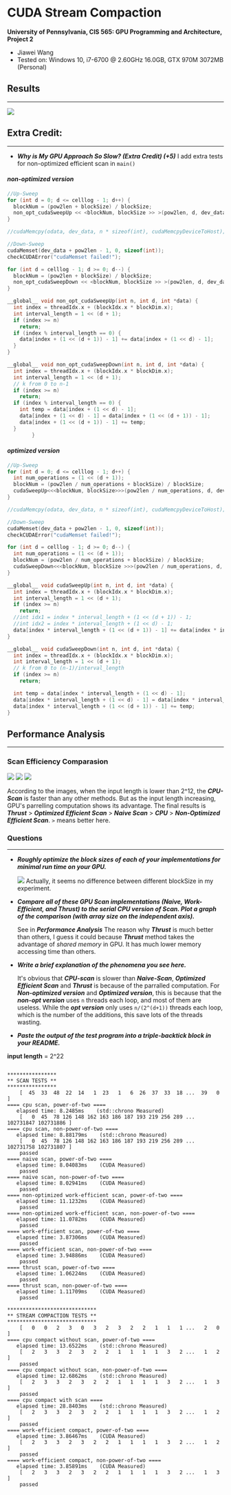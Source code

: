 CUDA Stream Compaction
======================

**University of Pennsylvania, CIS 565: GPU Programming and Architecture, Project 2**

* Jiawei Wang 
* Tested on:  Windows 10, i7-6700 @ 2.60GHz 16.0GB, GTX 970M 3072MB (Personal)

## Results
___
![](./results/screenshot.JPG)

## Extra Credit:
___
* ***Why is My GPU Approach So Slow? (Extra Credit) (+5)***
I add extra tests for non-optimized efficient scan in `main()`
#### *non-optimized version*
```C++
//Up-Sweep
for (int d = 0; d <= celllog - 1; d++) {
  blockNum = (pow2len + blockSize) / blockSize;
  non_opt_cudaSweepUp << <blockNum, blockSize >> >(pow2len, d, dev_data);
}

//cudaMemcpy(odata, dev_data, n * sizeof(int), cudaMemcpyDeviceToHost);

//Down-Sweep
cudaMemset(dev_data + pow2len - 1, 0, sizeof(int));
checkCUDAError("cudaMemset failed!");

for (int d = celllog - 1; d >= 0; d--) {
  blockNum = (pow2len + blockSize) / blockSize;
  non_opt_cudaSweepDown << <blockNum, blockSize >> >(pow2len, d, dev_data);
}
```

```C++
__global__ void non_opt_cudaSweepUp(int n, int d, int *data) {
  int index = threadIdx.x + (blockIdx.x * blockDim.x);
  int interval_length = 1 << (d + 1);
  if (index >= n)
    return;
  if (index % interval_length == 0) {
    data[index + (1 << (d + 1)) - 1] += data[index + (1 << d) - 1];
  }
}

__global__ void non_opt_cudaSweepDown(int n, int d, int *data) {
  int index = threadIdx.x + (blockIdx.x * blockDim.x);
  int interval_length = 1 << (d + 1);
  // k from 0 to n-1
  if (index >= n)
    return;
  if (index % interval_length == 0) {
    int temp = data[index + (1 << d) - 1];
    data[index + (1 << d) - 1] = data[index + (1 << (d + 1)) - 1];
    data[index + (1 << (d + 1)) - 1] += temp;
  }
		}
```

#### *optimized version*

```C++
//Up-Sweep
for (int d = 0; d <= celllog - 1; d++) {
  int num_operations = (1 << (d + 1));
  blockNum = (pow2len / num_operations + blockSize) / blockSize;
  cudaSweepUp<<<blockNum, blockSize>>>(pow2len / num_operations, d, dev_data);
}

//cudaMemcpy(odata, dev_data, n * sizeof(int), cudaMemcpyDeviceToHost);

//Down-Sweep
cudaMemset(dev_data + pow2len - 1, 0, sizeof(int));
checkCUDAError("cudaMemset failed!");

for (int d = celllog - 1; d >= 0; d--) {
  int num_operations = (1 << (d + 1));
  blockNum = (pow2len / num_operations + blockSize) / blockSize;
  cudaSweepDown<<<blockNum, blockSize >>>(pow2len / num_operations, d, dev_data);
}
```

```C++
__global__ void cudaSweepUp(int n, int d, int *data) {
  int index = threadIdx.x + (blockIdx.x * blockDim.x);		
  int interval_length = 1 << (d + 1);
  if (index >= n)
    return;
  //int idx1 = index * interval_length + (1 << (d + 1)) - 1;
  //int idx2 = index * interval_length + (1 << d) - 1;
  data[index * interval_length + (1 << (d + 1)) - 1] += data[index * interval_length + (1 << d) - 1];
}

__global__ void cudaSweepDown(int n, int d, int *data) {
  int index = threadIdx.x + (blockIdx.x * blockDim.x);
  int interval_length = 1 << (d + 1);
  // k from 0 to (n-1)/interval_length
  if (index >= n)
    return;

  int temp = data[index * interval_length + (1 << d) - 1];
  data[index * interval_length + (1 << d) - 1] = data[index * interval_length + (1 << (d + 1)) - 1];
  data[index * interval_length + (1 << (d + 1)) - 1] += temp;
}
```

## Performance Analysis
___
### Scan Efficiency Comparasion
![](./results/plot_comparison.JPG)
![](./results/comparison(0-12).JPG)
![](./results/comparison(12-24).JPG)

According to the images, when the input length is lower than 2^12, the ***CPU-Scan*** is faster than any other methods. But as the input length increasing, GPU's parrelling computation shows its advantage. The final results is ***Thrust*** > ***Optimized Efficient Scan*** > ***Naive Scan*** > ***CPU*** > ***Non-Optimized Efficient Scan***. `>` means better here.

### Questions
___
* ***Roughly optimize the block sizes of each of your implementations for minimal run time on your GPU.***

  ![](./results/blockSize_comparison.JPG)
  Actually, it seems no difference between different blockSize in my experiment. 

* ***Compare all of these GPU Scan implementations (Naive, Work-Efficient, and Thrust) to the serial CPU version of Scan. Plot a graph of the comparison (with array size on the independent axis).***

  See in ***Performance Analysis***
  The reason why ***Thrust*** is much better than others, I guess it could because ***Thrust*** method takes the advantage of *shared memory* in GPU. It has much lower memory accessing time than others.
  
* ***Write a brief explanation of the phenomena you see here.***

  It's obvious that ***CPU-scan*** is slower than ***Naive-Scan***, ***Optimized Efficient Scan*** and ***Thrust*** is because of the parralled computation. 
  For ***Non-optimized version*** and ***Optimized version***, this is because that the ***non-opt version*** uses `n` threads each loop, and most of them are useless. While the ***opt version*** only uses `n/(2^(d+1))` threads each loop, which is the number of the additions, this save lots of the threads wasting.
  
* ***Paste the output of the test program into a triple-backtick block in your README.***

**input length** = 2^22

```

****************
** SCAN TESTS **
****************
    [  45  33  48  22  14   1  23   1   6  26  37  33  18 ...  39   0 ]
==== cpu scan, power-of-two ====
   elapsed time: 8.2485ms    (std::chrono Measured)
    [   0  45  78 126 148 162 163 186 187 193 219 256 289 ... 102731847 102731886 ]
==== cpu scan, non-power-of-two ====
   elapsed time: 8.88179ms    (std::chrono Measured)
    [   0  45  78 126 148 162 163 186 187 193 219 256 289 ... 102731758 102731807 ]
    passed
==== naive scan, power-of-two ====
   elapsed time: 8.04083ms    (CUDA Measured)
    passed
==== naive scan, non-power-of-two ====
   elapsed time: 8.02941ms    (CUDA Measured)
    passed
==== non-optimized work-efficient scan, power-of-two ====
   elapsed time: 11.1232ms    (CUDA Measured)
    passed
==== non-optimized work-efficient scan, non-power-of-two ====
   elapsed time: 11.0782ms    (CUDA Measured)
    passed
==== work-efficient scan, power-of-two ====
   elapsed time: 3.87306ms    (CUDA Measured)
    passed
==== work-efficient scan, non-power-of-two ====
   elapsed time: 3.94886ms    (CUDA Measured)
    passed
==== thrust scan, power-of-two ====
   elapsed time: 1.06224ms    (CUDA Measured)
    passed
==== thrust scan, non-power-of-two ====
   elapsed time: 1.11709ms    (CUDA Measured)
    passed

*****************************
** STREAM COMPACTION TESTS **
*****************************
    [   0   0   2   3   0   3   2   3   2   2   1   1   1 ...   2   0 ]
==== cpu compact without scan, power-of-two ====
   elapsed time: 13.6522ms    (std::chrono Measured)
    [   2   3   3   2   3   2   2   1   1   1   1   3   2 ...   1   2 ]
    passed
==== cpu compact without scan, non-power-of-two ====
   elapsed time: 12.6862ms    (std::chrono Measured)
    [   2   3   3   2   3   2   2   1   1   1   1   3   2 ...   1   3 ]
    passed
==== cpu compact with scan ====
   elapsed time: 28.8403ms    (std::chrono Measured)
    [   2   3   3   2   3   2   2   1   1   1   1   3   2 ...   1   2 ]
    passed
==== work-efficient compact, power-of-two ====
   elapsed time: 3.86467ms    (CUDA Measured)
    [   2   3   3   2   3   2   2   1   1   1   1   3   2 ...   1   2 ]
    passed
==== work-efficient compact, non-power-of-two ====
   elapsed time: 3.85891ms    (CUDA Measured)
    [   2   3   3   2   3   2   2   1   1   1   1   3   2 ...   1   3 ]
    passed
```

